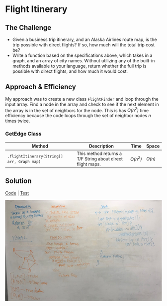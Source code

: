 # Flight Itinerary
## The Challenge
- Given a business trip itinerary, and an Alaska Airlines route map, is the trip possible with direct flights? If so, how much will the total trip cost be?
- Write a function based on the specifications above, which takes in a graph, and an array of city names. Without utilizing any of the built-in methods available to your language, return whether the full trip is possible with direct flights, and how much it would cost.

## Approach & Efficiency
My approach was to create a new class `FlightFinder` and loop through the input array. Find a node in the array and check to see if the next element in the array is in the set of neighbors for the node. This is has *O(n<sup>2</sup>)* time efficiency because the code loops through the set of neighbor nodes *n* times twice.

### GetEdge Class
Method | Description | Time | Space
---- | ---- | ---- | ----
`.flightItinerary(String[] arr, Graph map)` | This method returns a T/F String about direct flight maps. |*O(n<sup>2</sup>)* | *O(n)*

## Solution
[Code](../src/main/java/graph/getEdge/GetEdge.java) | [Test](../src/test/java/graph/getEdge)

![White Board Solution to Flight Finder](../assets/graph_flight.JPG)
